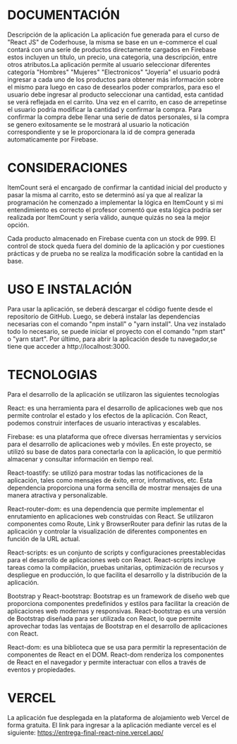 # DOCUMENTACIÓN
Descripción de la aplicación
La aplicación fue generada para el curso de "React JS" de Coderhouse, la misma se base en  un e-commerce el cual contará con una seríe de productos directamente cargados en Firebase estos incluyen un título, un precio, una categoria, una descripción, entre otros atributos.La aplicación permite al usuario seleccionar diferentes categoría "Hombres" "Mujeres" "Electronicos" "Joyería" el usuario podrá ingresar a cada uno de los productos para obtener más información sobre el mismo para luego en caso de desearlos poder comprarlos, para eso el usuario debe ingresar al producto seleccionar una cantidad, esta cantidad se verá reflejada en el carrito. Una vez en el carrito, en caso de arrepetinse el usuario podría modificar la cantidad y confirmar la compra. Para confirmar la compra debe llenar una serie de datos personales, si la compra se genero exitosamente se le mostrará al usuario la noticación correspondiente y se le proporcionara la id de compra generada automaticamente por Firebase.

# CONSIDERACIONES
ItemCount será el encargado de confirmar la cantidad inicial del producto y pasar la misma al carrito, esto se determinó así ya que al realizar la programación he comenzado a implementar la lógica en ItemCount y si mi entendimiento es correcto el profesor comentó que esta lógica podría ser realizada por ItemCount y sería válido, aunque quizás no sea la mejor opción.

Cada producto almacenado en Firebase cuenta con un stock de 999. El control de stock queda fuera del dominio de la aplicación y por cuestiones prácticas y de prueba no se realiza la modificación sobre la cantidad en la base.

# USO E INSTALACIÓN

Para usar la aplicación, se deberá descargar el código fuente desde el repositorio de GitHub. Luego, se deberá instalar las dependencias necesarias con el comando "npm install" o "yarn install". Una vez instalado todo lo necesario, se puede iniciar el proyecto con el comando "npm start" o "yarn start". Por último, para abrir la aplicación desde tu navegador,se tiene que acceder a http://localhost:3000. 

# TECNOLOGIAS

Para el desarrollo de la aplicación se utilizaron las siguientes tecnologías

React: es una herramienta para el desarrollo de aplicaciones web que nos permite controlar el estado y los efectos de la aplicación. Con React, podemos construir interfaces de usuario interactivas y escalables.

Firebase: es una plataforma que ofrece diversas herramientas y servicios para el desarrollo de aplicaciones web y móviles. En este proyecto, se utilizó su base de datos para conectarla con la aplicación, lo que permitió almacenar y consultar información en tiempo real.

React-toastify: se utilizó para mostrar todas las notificaciones de la aplicación, tales como mensajes de éxito, error, informativos, etc. Esta dependencia proporciona una forma sencilla de mostrar mensajes de una manera atractiva y personalizable.

React-router-dom: es una dependencia que permite implementar el enrutamiento en aplicaciones web construidas con React. Se utilizaron componentes como Route, Link y BrowserRouter para definir las rutas de la aplicación y controlar la visualización de diferentes componentes en función de la URL actual.

React-scripts: es un conjunto de scripts y configuraciones preestablecidas para el desarrollo de aplicaciones web con React. React-scripts incluye tareas como la compilación, pruebas unitarias, optimización de recursos y despliegue en producción, lo que facilita el desarrollo y la distribución de la aplicación.

Bootstrap y React-bootstrap: Bootstrap es un framework de diseño web que proporciona componentes predefinidos y estilos para facilitar la creación de aplicaciones web modernas y responsivas. React-bootstrap es una versión de Bootstrap diseñada para ser utilizada con React, lo que permite aprovechar todas las ventajas de Bootstrap en el desarrollo de aplicaciones con React.

React-dom: es una biblioteca que se usa para permitir la representación de componentes de React en el DOM. React-dom renderiza los componentes de React en el navegador y permite interactuar con ellos a través de eventos y propiedades.

# VERCEL

La aplicación fue desplegada en la plataforma de alojamiento web Vercel de forma gratuita.
El link para ingresar a la aplicación mediante vercel es el siguiente:
https://entrega-final-react-nine.vercel.app/

